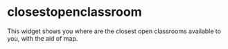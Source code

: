 # closestopenclassroom
This widget shows you where are the closest open classrooms available to you, with the aid of map.
